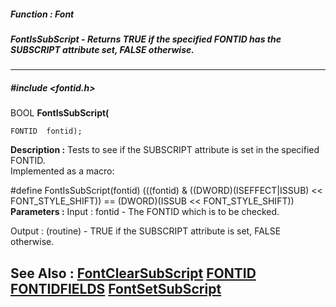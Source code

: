##### Function : Font
##### FontIsSubScript - Returns TRUE if the specified FONTID has the SUBSCRIPT attribute set, FALSE otherwise.
---
##### #include <fontid.h>
BOOL **FontIsSubScript(**

	FONTID  fontid);
**Description :**
Tests to see if the SUBSCRIPT attribute is set in the specified FONTID.  
Implemented as a macro:

#define FontIsSubScript(fontid) (((fontid) & ((DWORD)(ISEFFECT|ISSUB) << 
FONT_STYLE_SHIFT)) == (DWORD)(ISSUB << FONT_STYLE_SHIFT))
**Parameters :**
Input :
fontid  -  The FONTID which is to be checked.

Output :
(routine)  -  TRUE if the SUBSCRIPT attribute is set, FALSE otherwise.


**See Also :**
[FontClearSubScript](D:/md_files/FontClearSubScript.md)
[FONTID](D:/md_files/FONTID.md)
[FONTIDFIELDS](D:/md_files/FONTIDFIELDS.md)
[FontSetSubScript](D:/md_files/FontSetSubScript.md)
---
